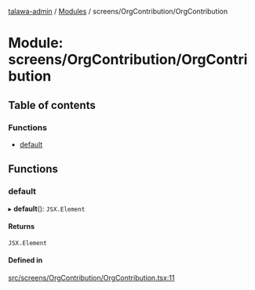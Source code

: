[talawa-admin](../README.md) / [Modules](../modules.md) / screens/OrgContribution/OrgContribution

# Module: screens/OrgContribution/OrgContribution

## Table of contents

### Functions

- [default](screens_OrgContribution_OrgContribution.md#default)

## Functions

### default

▸ **default**(): `JSX.Element`

#### Returns

`JSX.Element`

#### Defined in

[src/screens/OrgContribution/OrgContribution.tsx:11](https://github.com/pateldivyesh1323/talawa-admin/blob/f5c4099/src/screens/OrgContribution/OrgContribution.tsx#L11)
